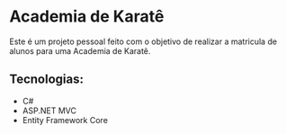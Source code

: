 # Academia de Karatê

Este é um projeto pessoal feito com o objetivo de realizar a matricula de alunos para uma Academia de Karatê.

## Tecnologias:

- C#
- ASP.NET MVC
- Entity Framework Core